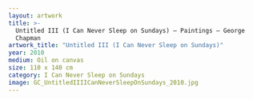 ```yaml
---
layout: artwork
title: >-
  Untitled III (I Can Never Sleep on Sundays) — Paintings — George
  Chapman
artwork_title: "Untitled III (I Can Never Sleep on Sundays)"
year: 2010
medium: Oil on canvas
size: 110 x 140 cm
category: I Can Never Sleep on Sundays
image: GC_UntitledIIIICanNeverSleepOnSundays_2010.jpg
---
```

